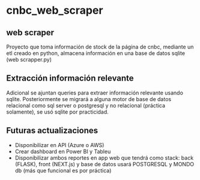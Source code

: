 # cnbc_web_scraper

## web scraper
Proyecto que toma información de stock de la página de cnbc, mediante un etl creado en python, almacena información en una base de datos sqlite (web scrapper.py)

## Extracción información relevante
Adicional se ajuntan queries para extraer información relevante usando sqlite. Posteriormente se migrará a alguna motor de base de datos relacional como sql server o postgresql y no relacional (práctica solamente), se usó sqlite por practicidad.

## Futuras actualizaciones
- Disponibilizar en API (Azure o AWS)
- Crear dashboard en Power BI y Tableu 
- Disponibilizar ambos reportes en app web que tendrá como stack: back (FLASK), front (NEXT.js) y base de datos usará POSTGRESQL y MONDO db (más que funcional es por práctica)
